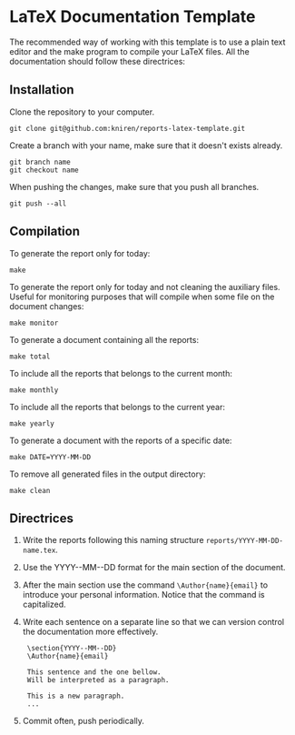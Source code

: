 LaTeX Documentation Template
============================

The recommended way of working with this template is to use a plain
text editor and the make program to compile your LaTeX files.  All the
documentation should follow these directrices:


Installation
------------

Clone the repository to your computer.

    git clone git@github.com:kniren/reports-latex-template.git

Create a branch with your name, make sure that it doesn't exists
already.

    git branch name
    git checkout name

When pushing the changes, make sure that you push all branches.

    git push --all


Compilation
-----------

To generate the report only for today:

    make 

To generate the report only for today and not cleaning the auxiliary
files. Useful for monitoring purposes that will compile when some file
on the document changes:

    make monitor 

To generate a document containing all the reports:

    make total

To include all the reports that belongs to the current month:

    make monthly

To include all the reports that belongs to the current year:

    make yearly

To generate a document with the reports of a specific date:

    make DATE=YYYY-MM-DD

To remove all generated files in the output directory:

    make clean


Directrices
-----------

1. Write the reports following this naming structure `reports/YYYY-MM-DD-name.tex`.
2. Use the YYYY--MM--DD format for the main section of the document.
3. After the main section use the command `\Author{name}{email}` to
   introduce your personal information. Notice that the command is
   capitalized.
4. Write each sentence on a separate line so that we can version
   control the documentation more effectively.

        \section{YYYY--MM--DD} 
        \Author{name}{email}

        This sentence and the one bellow.
        Will be interpreted as a paragraph.

        This is a new paragraph.
        ...

5. Commit often, push periodically.
